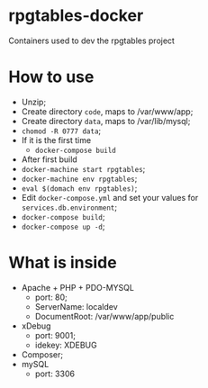 # rpgtables-docker
Containers used to dev the rpgtables project

# How to use
 - Unzip;
 - Create directory `code`, maps to /var/www/app;
 - Create directory `data`, maps to /var/lib/mysql;
 - `chomod -R 0777 data`;
 - If it is the first time
   - `docker-compose build`
 - After first build 
 - `docker-machine start rpgtables`;
 - `docker-machine env rpgtables`;
 - `eval $(domach env rpgtables)`;
 - Edit `docker-compose.yml` and set your values for `services.db.environment`;
 - `docker-compose build`;
 - `docker-compose up -d`;

# What is inside
 - Apache + PHP + PDO-MYSQL
   - port: 80;
   - ServerName: localdev
   - DocumentRoot: /var/www/app/public
 - xDebug
   - port: 9001;
   - idekey: XDEBUG
 - Composer;
 - mySQL
   - port: 3306
